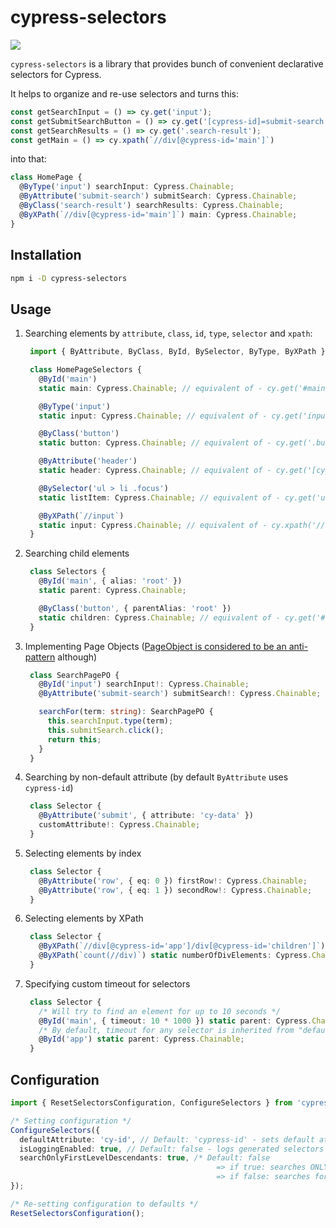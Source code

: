 # cypress-selectors

![](https://github.com/anton-kravchenko/cypress-selectors/workflows/CI/badge.svg)

`cypress-selectors` is a library that provides bunch of convenient declarative selectors for Cypress.

It helps to organize and re-use selectors and turns this:

```TypeScript
const getSearchInput = () => cy.get('input');
const getSubmitSearchButton = () => cy.get('[cypress-id]=submit-search');
const getSearchResults = () => cy.get('.search-result');
const getMain = () => cy.xpath(`//div[@cypress-id='main']`)
```

into that:

```TypeScript
class HomePage {
  @ByType('input') searchInput: Cypress.Chainable;
  @ByAttribute('submit-search') submitSearch: Cypress.Chainable;
  @ByClass('search-result') searchResults: Cypress.Chainable;
  @ByXPath(`//div[@cypress-id='main']`) main: Cypress.Chainable;
}
```

## Installation

```sh
npm i -D cypress-selectors
```

## Usage

1. Searching elements by `attribute`, `class`, `id`, `type`, `selector` and `xpath`:

   ```TypeScript
    import { ByAttribute, ByClass, ById, BySelector, ByType, ByXPath } from 'cypress-selectors';

    class HomePageSelectors {
      @ById('main')
      static main: Cypress.Chainable; // equivalent of - cy.get('#main')

      @ByType('input')
      static input: Cypress.Chainable; // equivalent of - cy.get('input')

      @ByClass('button')
      static button: Cypress.Chainable; // equivalent of - cy.get('.button')

      @ByAttribute('header')
      static header: Cypress.Chainable; // equivalent of - cy.get('[cypress-id=header')

      @BySelector('ul > li .focus')
      static listItem: Cypress.Chainable; // equivalent of - cy.get('ul > li .focus')

      @ByXPath(`//input`)
      static input: Cypress.Chainable; // equivalent of - cy.xpath('//input')
    }
   ```

2. Searching child elements

   ```TypeScript
    class Selectors {
      @ById('main', { alias: 'root' })
      static parent: Cypress.Chainable;

      @ByClass('button', { parentAlias: 'root' })
      static children: Cypress.Chainable; // equivalent of - cy.get('#root .button')
    }
   ```

3. Implementing Page Objects ([PageObject is considered to be an anti-pattern](https://www.cypress.io/blog/2019/01/03/stop-using-page-objects-and-start-using-app-actions/) although)

   ```TypeScript
    class SearchPagePO {
      @ById('input') searchInput!: Cypress.Chainable;
      @ByAttribute('submit-search') submitSearch!: Cypress.Chainable;

      searchFor(term: string): SearchPagePO {
        this.searchInput.type(term);
        this.submitSearch.click();
        return this;
      }
    }
   ```

4. Searching by non-default attribute (by default `ByAttribute` uses `cypress-id`)

   ```TypeScript
    class Selector {
      @ByAttribute('submit', { attribute: 'cy-data' })
      customAttribute!: Cypress.Chainable;
    }
   ```

5. Selecting elements by index

   ```TypeScript
    class Selector {
      @ByAttribute('row', { eq: 0 }) firstRow!: Cypress.Chainable;
      @ByAttribute('row', { eq: 1 }) secondRow!: Cypress.Chainable;
    }
   ```

6. Selecting elements by XPath

   ```TypeScript
    class Selector {
      @ByXPath(`//div[@cypress-id='app']/div[@cypress-id='children']`) static app: Cypress.Chainable;
      @ByXPath(`count(//div)`) static numberOfDivElements: Cypress.Chainable;
    }
   ```

7. Specifying custom timeout for selectors

   ```TypeScript
    class Selector {
      /* Will try to find an element for up to 10 seconds */
      @ById('main', { timeout: 10 * 1000 }) static parent: Cypress.Chainable;
      /* By default, timeout for any selector is inherited from "defaultCommandTimeout" value of Cypress configuration */
      @ById('app') static parent: Cypress.Chainable;
    }
   ```

## Configuration

```TypeScript
import { ResetSelectorsConfiguration, ConfigureSelectors } from 'cypress-selectors';

/* Setting configuration */
ConfigureSelectors({
  defaultAttribute: 'cy-id', // Default: 'cypress-id' - sets default attribute to be used by @ByAttribute selector
  isLoggingEnabled: true, // Default: false - logs generated selectors before accessing elements
  searchOnlyFirstLevelDescendants: true, /* Default: false
                                              => if true: searches ONLY for first-level descendants (via '>') - https://api.jquery.com/child-selector/
                                              => if false: searches for any-level descendants (via ' ') - https://api.jquery.com/descendant-selector/ */
});

/* Re-setting configuration to defaults */
ResetSelectorsConfiguration();
```

<!-- TODO: add "Motivation" section -->
<!-- TODO: add note about TS and decorators -->
<!-- TODO: add note about babel config -->
<!-- TODO: improve configuration docs -->
<!-- TODO: `eq` can't be used for XPath-->
<!-- TODO: add link to the article in the "Motivation" section -->
<!-- TODO: think about "typing" parentAliases -->
<!-- TODO: Add supported Cypress versions -->
<!-- TODO: install linter for ts -->
